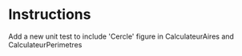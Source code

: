 # Instructions
Add a new unit test to include 'Cercle' figure in CalculateurAires and CalculateurPerimetres 
